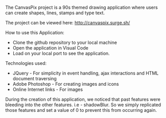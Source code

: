 The CanvasPix project is a 90s themed drawing application where users can create shapes, lines, stamps and type text.

The project can be viewed here: http://canvaspix.surge.sh/


How to use this Application:

- Clone the github repository to your local machine
- Open the application in Visual Code
- Load on your local port to see the application.


Technologies used:

- JQuery - For simplicity in event handling, ajax interactions and HTML document traversing
- Adobe Photoshop - For creating images and icons
- Online Internet links - For images


During the creation of this application, we noticed that past features were bleeding into the other features. i.e - shadowBlur. So we simply replicated those features and set a value of 0 to prevent this from occurring again.
